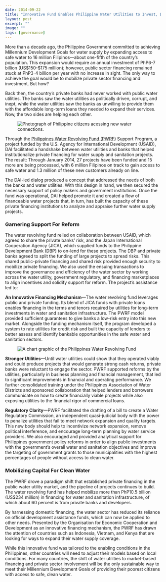 ```yaml
---
date: 2014-09-22
title: "Innovative Fund Enables Philippine Water Utilities to Invest, Deliver Safe Water to New Customers"
layout: post
excerpt: ""
image: ""
tags: [governance]
---
```

<p>More than a decade ago, the Philippine Government committed to achieving Millennium Development Goals for water supply by expanding access to safe water to 16 million Filipinos—about one-fifth of the country’s population. This expansion would require an annual investment of PhP6-7 billion (US$150-$175 million); however, public sector financing remained stuck at PhP3-4 billion per year with no increase in sight. The only way to achieve the goal would be to mobilize private sector financing and investment. But how?</p><p>Back then, the country’s private banks had never worked with public water utilities. The banks saw the water utilities as politically driven, corrupt, and inept, while the water utilities saw the banks as unwilling to provide them with the affordable long-term loans they needed to expand their services. Now, the two sides are helping each other.</p><figure class="kg-card kg-image-card"><img src="https://pubs.ghost.io/uploads/pwrf_fountain.jpg" class="kg-image" alt="Photograph of Philippine citizens acessing new water connections." loading="lazy" title="Water utilities in the Philippines have taken advantage of new finance options to expand delivery of clean water to 1.3 million new customers."></figure><p>Through the <a href="http://dai.com/our-work/projects/philippines—water-revolving-fund-support-program-pwrf">Philippines Water Revolving Fund (PWRF)</a> Support Program, a project funded by the U.S. Agency for International Development (USAID), DAI facilitated a handshake between water utilities and banks that helped institutionalize private financing for water supply and sanitation projects. The result: Through January 2014, 27 projects have been funded and 15 more are being processed, with 6 million Filipinos on track to gain access to safe water and 1.3 million of these new customers already on line.</p><p>The DAI-led dialog produced a concept that addressed the needs of both the banks and water utilities. With this design in hand, we then secured the necessary support of policy makers and government institutions. Once the fund was operational, DAI helped promote it and created a flow of financeable water projects that, in turn, has built the capacity of these private financing institutions to analyze and appraise further water supply projects.</p><h3 id="garnering-support-for-reform">Garnering Support For Reform</h3><p>The water revolving fund relied on collaboration between USAID, which agreed to share the private banks’ risk, and the Japan International Cooperation Agency (JICA), which supplied funds to the Philippine Development Bank (DBP) to on-lend for these projects. The DBP and private banks agreed to split the funding of large projects to spread risks. This shared public-private financing and shared risk provided enough security to mobilize private financing. We also used the ensuing transactions to improve the governance and efficiency of the water sector by working across the water utility, government regulatory, and financing marketplaces to align incentives and solidify support for reform. The project’s assistance led to:</p><p><strong>An Innovative Financing Mechanism</strong>—The water revolving fund leverages public and private funding. Its blend of JICA funds with private loans enables financing in the terms and tenors required by utilities for long-term investments in water and sanitation infrastructure. The PWRF model provided sufficient guarantees to give banks a low-risk entry into this new market. Alongside the funding mechanism itself, the program developed a system to rate utilities for credit risk and built the capacity of lenders to better assess and identify bankable opportunities in the safe water and sanitation sectors.</p><figure class="kg-card kg-image-card"><img src="https://pubs.ghost.io/uploads/pwrf_chart.jpg" class="kg-image" alt="A chart graphic of the Philippines Water Revolving Fund" loading="lazy" title="Philippines Water Revolving Fund."></figure><p><strong>Stronger Utilities</strong>—Until water utilities could show that they operated viably and could produce projects that would generate strong cash returns, private banks were reluctant to engage the sector. PWRF supported reforms by the utilities, particularly in business planning and financial management, that led to significant improvements in financial and operating performance. We further consolidated training under the Philippines Association of Water Districts and sponsored collaboration that helped lenders and borrowers communicate on how to create financially viable projects while also exposing utilities to the financial rigor of commercial loans.</p><p><strong>Regulatory Clarity</strong>—PWRF facilitated the drafting of a bill to create a Water Regulatory Commission, an independent quasi-judicial body with the power to penalize utilities that fail to meet network expansion and quality targets. This new body should help to incentivize network expansion, remove political interference, and encourage long-term planning by water service providers. We also encouraged and provided analytical support for Philippines government policy reforms in order to align public investments with the government’s overall water and sanitation objectives and improve the targeting of government grants to those municipalities with the highest percentages of people without access to clean water.</p><h3 id="mobilizing-capital-for-clean-water">Mobilizing Capital For Clean Water</h3><p>The PWRF drove a paradigm shift that established private financing in the public water utility market, and the pipeline of projects continues to build. The water revolving fund has helped mobilize more than PhP10.5 billion (US$234 million) in financing for water and sanitation infrastructure, of which about 60 percent is from private banks and developers.</p><p>By harnessing domestic financing, the water sector has reduced its reliance on official development assistance funds, which can now be applied to other needs. Presented by the Organisation for Economic Cooperation and Development as an innovative financing mechanism, the PWRF has drawn the attention of countries such as Indonesia, Vietnam, and Kenya that are looking for ways to expand their water supply coverage.</p><p>While this innovative fund was tailored to the enabling conditions in the Philippines, other countries will need to adjust their models based on local conditions. For many countries, the shift of water utilities to market-based financing and private sector involvement will be the only sustainable way to meet their Millennium Development Goals of providing their poorest citizens with access to safe, clean water.</p>
  